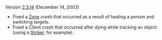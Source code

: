 Version [2.3.14](2.3.14.md) (December 14, 2003)

- Fixed a [Zone](../terminology/Zone.md) crash that occurred as a result of
  healing a person and switching targets.
- Fixed a Client crash that occurred after dying while tracking an object (using
  a [Striker](../weapons/Striker.md), for example).
